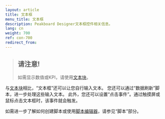 ```yaml
---
layout: article
title: 文本框
menu_title: 文本框
description: Peakboard Designer文本框控件相关信息。
lang: cn
weight: 700
ref: con-700
redirect_from:
---
```


> ## 请注意!
>
>如需显示数值或KPI，请使用[文本块](/controls/en-text-block.html)。

与[文本块](/controls/en-text-block.html)相比，“文本框”还可以让您自行输入文本。
您还可以通过“数据刷新”脚本，进一步处理这些输入文本。
此外，您还可以设置“点击事件”。通过触摸屏或鼠标点击文本框时，该事件就会触发。 

如需进一步了解如何创建脚本或使用[脚本编辑器](/scripting/en-script-editor.html)，请参见“脚本”部分。